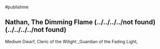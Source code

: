 #publishme
## **Nathan, The Dimming Flame (../../../../not found) (../../../../not found)**
Medium Dwarf, Cleric of the Wilight
_Guardian of the Fading Light,
